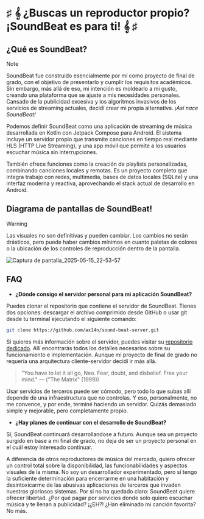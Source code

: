 # ♯ 𝄞 ¿Buscas un reproductor propio? ¡SoundBeat es para ti! 𝄞 ♯

## ¿Qué es SoundBeat?

>[!NOTE]
>  SoundBeat fue construido esencialmente por mí como proyecto de final de grado, con el objetivo de presentarlo y cumplir los requisitos académicos. Sin embargo, más allá de eso, mi intención es moldearlo a mi gusto, creando una plataforma que se ajuste a mis necesidades personales. Cansado de la publicidad excesiva y los algoritmos invasivos de los servicios de streaming actuales, decidí crear mi propia alternativa.
> *¡Así nace SoundBeat!*

Podemos definir SoundBeat como una aplicación de streaming de música desarrollada en Kotlin con Jetpack Compose para Android. El sistema incluye un servidor propio que transmite canciones en tiempo real mediante HLS (HTTP Live Streaming), y una app móvil que permite a los usuarios escuchar música sin interrupciones.

También ofrece funciones como la creación de playlists personalizadas, combinando canciones locales y remotas. Es un proyecto completo que integra trabajo con redes, multimedia, bases de datos locales (SQLite) y una interfaz moderna y reactiva, aprovechando el stack actual de desarrollo en Android.

## Diagrama de pantallas de SoundBeat!

>[!WARNING]
>  Las visuales no son definitivas y pueden cambiar. Los cambios no serán drásticos, pero puede haber cambios mínimos en cuanto paletas de colores o la ubicación de los controles de reproducción dentro de la pantalla. 

![Captura de pantalla_2025-05-15_22-53-57](https://github.com/user-attachments/assets/272abdca-1eb4-4cc0-b6f3-c31a24e89284)

## FAQ

- **¿Dónde consigo el servidor personal para mi aplicación SoundBeat?**

Puedes clonar el repositorio que contiene el servidor de SoundBeat. Tienes dos opciones: descargar el archivo comprimido desde GitHub o usar git desde tu terminal ejecutando el siguiente comando:
```BASH
git clone https://github.com/ax14n/sound-beat-server.git
```
Si quieres más información sobre el servidor, puedes visitar su [repositorio dedicado](https://github.com/ax14n/sound-beat-server). Allí encontrarás todos los detalles necesarios sobre su funcionamiento e implementación. Aunque mi proyecto de final de grado no requería una arquitectura cliente-servidor decidí ir más allá. 

> "You have to let it all go, Neo. Fear, doubt, and disbelief. Free your mind." — ("The Matrix" (1999))

Usar servicios de terceros puede ser cómodo, pero todo lo que subas allí depende de una infraestructura que no controlas. Y eso, personalmente, no me convence, y por ende, terminé haciendo un servidor. Quizás demasiado simple y mejorable, pero completamente propio.

- **¿Hay planes de continuar con el desarrollo de SoundBeat?**

Sí, SoundBeat continuará desarrollandose a futuro. Aunque sea un proyecto surgido en base a mi final de grado, no deja de ser un proyecto personal en el cuál estoy interesado continuar. 

A diferencia de otros reproductores de música del mercado, quiero ofrecer un control total sobre la disponibilidad, las funcionabilidades y aspectos visuales de la misma. No soy un desarrollador experimentado, pero sí tengo la suficiente determinación para encerrarme en una habitación y desintoxicarme de las abusivas aplicaciones de terceros que invaden nuestros gloriosos sistemas. Por si no ha quedado claro: SoundBeat quiere ofrecer libertad. ¿Por qué pagar por servicios donde solo quiero escuchar música y te llenan a publicidad? ¡¿EH?! ¿Han eliminado mi canción favorita? No más.
